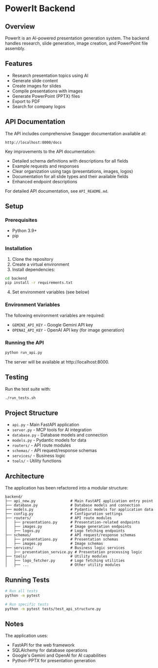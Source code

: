 # PowerIt Backend

## Overview

PowerIt is an AI-powered presentation generation system. The backend handles research, slide generation, image creation, and PowerPoint file assembly.

## Features

- Research presentation topics using AI
- Generate slide content
- Create images for slides
- Compile presentations with images
- Generate PowerPoint (PPTX) files
- Export to PDF
- Search for company logos

## API Documentation

The API includes comprehensive Swagger documentation available at:
```
http://localhost:8000/docs
```

Key improvements to the API documentation:
- Detailed schema definitions with descriptions for all fields
- Example requests and responses
- Clear organization using tags (presentations, images, logos)
- Documentation for all slide types and their available fields
- Enhanced endpoint descriptions

For detailed API documentation, see `API_README.md`.

## Setup

### Prerequisites

- Python 3.9+
- pip

### Installation

1. Clone the repository
2. Create a virtual environment
3. Install dependencies:

```bash
cd backend
pip install -r requirements.txt
```

4. Set environment variables (see below)

### Environment Variables

The following environment variables are required:

- `GEMINI_API_KEY` - Google Gemini API key
- `OPENAI_API_KEY` - OpenAI API key (for image generation)

### Running the API

```bash
python run_api.py
```

The server will be available at http://localhost:8000.

## Testing

Run the test suite with:

```bash
./run_tests.sh
```

## Project Structure

- `api.py` - Main FastAPI application
- `server.py` - MCP tools for AI integration
- `database.py` - Database models and connection
- `models.py` - Pydantic models for data
- `routers/` - API route modules
- `schemas/` - API request/response schemas
- `services/` - Business logic
- `tools/` - Utility functions

## Architecture

The application has been refactored into a modular structure:

```
backend/
├── api_new.py                # Main FastAPI application entry point
├── database.py               # Database models and connection
├── models.py                 # Pydantic models for application data
├── config.py                 # Configuration settings
├── routers/                  # API route modules
│   ├── presentations.py      # Presentation-related endpoints
│   ├── images.py             # Image generation endpoints
│   ├── logos.py              # Logo fetching endpoints
├── schemas/                  # API request/response schemas
│   ├── presentations.py      # Presentation schemas
│   ├── images.py             # Image schemas
├── services/                 # Business logic services
│   ├── presentation_service.py # Presentation processing logic
├── tools/                    # Utility modules
│   ├── logo_fetcher.py       # Logo fetching utilities
│   ├── ...                   # Other utility modules
```

## Running Tests

```bash
# Run all tests
python -m pytest

# Run specific tests
python -m pytest tests/test_api_structure.py
```

## Notes

The application uses:

- FastAPI for the web framework
- SQLAlchemy for database operations
- Google's Gemini and OpenAI for AI capabilities
- Python-PPTX for presentation generation 